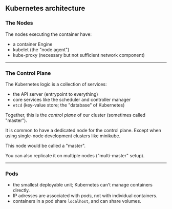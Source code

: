 ## Kubernetes architecture

### The Nodes
 
 The nodes executing the container have:
 - a container Engine
 - kubelet (the "node agent")
 - kube-proxy (necessary but not sufficient network component)

---

### The Control Plane

The Kubernetes logic is a collection of services:
- the API server (entrypoint to everything)
- core services like the scheduler and controller manager
- `etcd` (key-value store; the "database" of Kubernetes)

Together, this is the *control plane* of our cluster (sometimes called "master").

It is common to have a dedicated node for the control plane. Except when using single-node development clusters like minikube.

This node would be called a "master".

You can also replicate it on multiple nodes ("multi-master" setup).

---

### Pods

- the smallest deployable unit; Kubernetes can't manage containers directly.
- IP adresses are associated with *pods*, not with individual containers.
- containers in a pod share `localhost`, and can share volumes.



